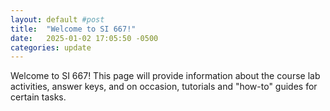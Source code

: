 ```yaml
---
layout: default #post
title:  "Welcome to SI 667!"
date:   2025-01-02 17:05:50 -0500
categories: update
---
```

Welcome to SI 667! This page will provide information about the course
lab activities, answer keys, and on occasion, tutorials and "how-to"
guides for certain tasks.

